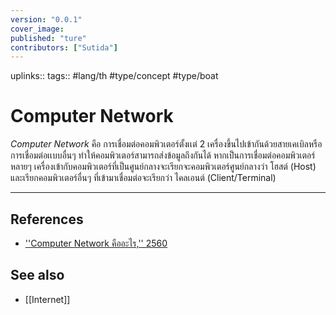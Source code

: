 ```yaml
---
version: "0.0.1"
cover_image:
published: "ture"
contributors: ["Sutida"]
---
```

uplinks:: 
tags:: #lang/th #type/concept #type/boat

# Computer Network
*Computer Network* คือ การเชื่อมต่อคอมพิวเตอร์ตั้งเเต่ 2 เครื่องขึ้นไปเข้ากันด้วยสายเคเบิลหรือการเชื่อมต่อเเบบอื่นๆ ทำให้คอมพิวเตอร์สามารถส่งข้อมูลถึงกันได้ หากเป็นการเชื่อมต่อคอมพิวเตอร์หลายๆ เครื่องเข้ากับคอมพิวเตอร์ที่เป็นศูนย์กลางจะเรียกจะคอมพิวเตอร์ศูนย์กลางว่า โฮสต์ (Host) และเรียกคอมพิวเตอร์อื่นๆ ที่เข้ามาเชื่อมต่อจะเรียกว่า ไคลเอนต์ (Client/Terminal) 

---
## References
- [''Computer Network คืออะไร,'' 2560](https://www.mindphp.com/%E0%B8%84%E0%B8%B9%E0%B9%88%E0%B8%A1%E0%B8%B7%E0%B8%AD/73-%E0%B8%84%E0%B8%B7%E0%B8%AD%E0%B8%AD%E0%B8%B0%E0%B9%84%E0%B8%A3/2221-computer-network-%E0%B8%84%E0%B8%B7%E0%B8%AD%E0%B8%AD%E0%B8%B0%E0%B9%84%E0%B8%A3.html) 
## See also
- [[Internet]]
 